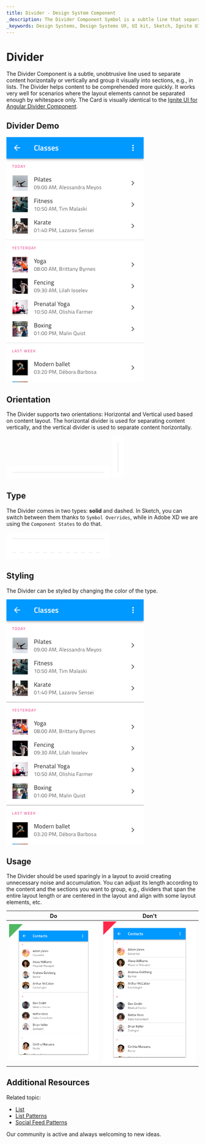 ```yaml
---
title: Divider - Design System Component
_description: The Divider Component Symbol is a subtle line that separates content horizontally or vertically.
_keywords: Design Systems, Design Systems UX, UI kit, Sketch, Ignite UI for Angular, Sketch to Angular, Sketch to Angular, Angular, Angular Design System, Export code from Sketch, Design Kits for Angular, Sketch HTML, Sketch to HTML, Sketch UI kits
---
```


# Divider

The Divider Component is a subtle, unobtrusive line used to separate content horizontally or vertically and group it visually into sections, e.g., in lists. The Divider helps content to be comprehended more quickly. It works very well for scenarios where the layout elements cannot be separated enough by whitespace only. The Card is visually identical to the [Ignite UI for Angular Divider Component](https://www.infragistics.com/products/ignite-ui-angular/angular/components/divider.html).

## Divider Demo

<img class="responsive-img" src="../images/divider_demo.png" srcset="../images/divider_demo@2x.png 2x" />

## Orientation

The Divider supports two orientations: Horizontal and Vertical used based on content layout. The horizontal divider is used for separating content vertically, and the vertical divider is used to separate content horizontally.

<img class="responsive-img" src="../images/divider_horizontal.png" srcset="../images/divider_horizontal@2x.png 2x" />

<img class="responsive-img" src="../images/divider_vertical.png" srcset="../images/divider_vertical@2x.png 2x" />

## Type

The Divider comes in two types: **solid** and dashed. In Sketch, you can switch between them thanks to `Symbol Overrides`, while in Adobe XD we are using the `Component States` to do that.

<img class="responsive-img" src="../images/divider_solid.png" srcset="../images/divider_solid@2x.png 2x" />

<img class="responsive-img" src="../images/divider_dashed.png" srcset="../images/divider_dashed@2x.png 2x" />

## Styling

The Divider can be styled by changing the color of the type.

<img class="responsive-img" src="../images/divider_styling.png" srcset="../images/divider_styling@2x.png 2x" />

## Usage

The Divider should be used sparingly in a layout to avoid creating unnecessary noise and accumulation. You can adjust its length according to the content and the sections you want to group, e.g., dividers that span the entire layout length or are centered in the layout and align with some layout elements, etc.

| Do                            | Don't                           |
| ----------------------------- | ------------------------------- |
| <img class="responsive-img" src="../images/divider_do1.png" srcset="../images/divider_do1@2x.png 2x" /> | <img class="responsive-img" src="../images/divider_dont1.png" srcset="../images/divider_dont1@2x.png 2x" /> |

## Additional Resources

Related topic:

- [List](list.md)
- [List Patterns](../patterns/lists.md)
- [Social Feed Patterns](../patterns/social-feed.md)
  <div class="divider--half"></div>

Our community is active and always welcoming to new ideas.